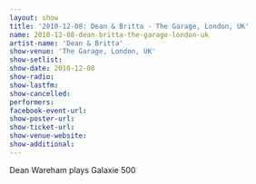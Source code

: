 ```yaml
---
layout: show
title: '2010-12-08: Dean & Britta - The Garage, London, UK'
name: 2010-12-08-dean-britta-the-garage-london-uk
artist-name: 'Dean & Britta'
show-venue: 'The Garage, London, UK'
show-setlist: 
show-date: 2010-12-08
show-radio: 
show-lastfm: 
show-cancelled: 
performers: 
facebook-event-url: 
show-poster-url: 
show-ticket-url: 
show-venue-website: 
show-additional: 
---
```


Dean Wareham plays Galaxie 500